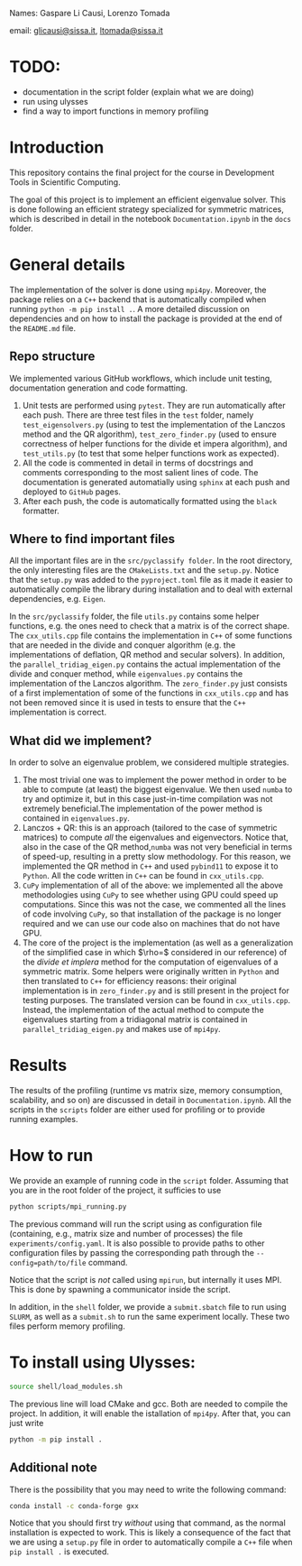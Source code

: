 Names: Gaspare Li Causi, Lorenzo Tomada

email: glicausi@sissa.it, ltomada@sissa.it

# TODO:
- documentation in the script folder (explain what we are doing)
- run using ulysses
- find a way to import functions in memory profiling

# Introduction
This repository contains the final project for the course in Development Tools in Scientific Computing.

The goal of this project is to implement an efficient eigenvalue solver.
This is done following an efficient strategy specialized for symmetric matrices, which is described in detail in the notebook `Documentation.ipynb` in the `docs` folder.

# General details
The implementation of the solver is done using `mpi4py`. Moreover, the package relies on a `C++` backend that is automatically compiled when running `python -m pip install .`.
A more detailed discussion on dependencies and on how to install the package is provided at the end of the `README.md` file.
## Repo structure
We implemented various GitHub workflows, which include unit testing, documentation generation and code formatting.

1. Unit tests are performed using `pytest`. They are run automatically after each push. There are three test files in the `test` folder, namely `test_eigensolvers.py` (using to test the implementation of the Lanczos method and the QR algorithm), `test_zero_finder.py` (used to ensure correctness of helper functions for the divide et impera algorithm), and `test_utils.py` (to test that some helper functions work as expected).
2. All the code is commented in detail in terms of docstrings and comments corresponding to the most salient lines of code. The documentation is generated automatially using `sphinx` at each push and deployed to `GitHub` pages.
3. After each push, the code is automatically formatted using the `black` formatter.

## Where to find important files
All the important files are in the `src/pyclassify folder`. In the root directory, the only interesting files are the `CMakeLists.txt` and the `setup.py`. Notice that the `setup.py` was added to the `pyproject.toml` file as it made it easier to automatically compile the library during installation and to deal with external dependencies, e.g. `Eigen`.

In the `src/pyclassify` folder, the file `utils.py` contains some helper functions, e.g. the ones need to check that a matrix is of the correct shape.
The `cxx_utils.cpp` file contains the implementation in `C++` of some functions that are needed in the divide and conquer algorithm (e.g. the implementations of deflation, QR method and secular solvers).
In addition, the `parallel_tridiag_eigen.py` contains the actual implementation of the divide and conquer method, while `eigenvalues.py` contains the implementation of the Lanczos algorithm.
The `zero_finder.py` just consists of a first implementation of some of the functions in `cxx_utils.cpp` and has not been removed since it is used in tests to ensure that the `C++` implementation is correct.

## What did we implement?
In order to solve an eigenvalue problem, we considered multiple strategies.
1. The most trivial one was to implement the power method in order to be able to compute (at least) the biggest eigenvalue. We then used `numba` to try and optimize it, but in this case just-in-time compilation was not extremely beneficial.The implementation of the power method is contained in `eigenvalues.py`.
2. Lanczos + QR: this is an approach (tailored to the case of symmetric matrices) to compute *all* the eigenvalues and eigenvectors. Notice that, also in the case of the QR method,`numba` was not very beneficial in terms of speed-up, resulting in a pretty slow methodology. For this reason, we implemented the QR method in `C++` and used `pybind11` to expose it to `Python`. All the code written in `C++` can be found in `cxx_utils.cpp`.
3. `CuPy` implementation of all of the above: we implemented all the above methodologies using `CuPy` to see whether using GPU could speed up computations. Since this was not the case, we commented all the lines of code involving `CuPy`, so that installation of the package is no longer required and we can use our code also on machines that do not have GPU.
4. The core of the project is the implementation (as well as a generalization of the simplified case in which $\rho=\$ considered in our reference) of the _divide et implera_ method for the computation of eigenvalues of a symmetric matrix. Some helpers were originally written in `Python` and then translated to `C++` for efficiency reasons: their original implementation is in `zero_finder.py` and is still present in the project for testing purposes. The translated version can be found in `cxx_utils.cpp`. Instead, the implementation of the actual method to compute the eigenvalues starting from a tridiagonal matrix is contained in `parallel_tridiag_eigen.py` and makes use of `mpi4py`.

# Results
The results of the profiling (runtime vs matrix size, memory consumption, scalability, and so on) are discussed in detail in `Documentation.ipynb`.
All the scripts in the `scripts` folder are either used for profiling or to provide running examples.

# How to run
We provide an example of running code in the `script` folder.
Assuming that you are in the root folder of the project, it sufficies to use
```bash
python scripts/mpi_running.py
```
The previous command will run the script using as configuration file (containing, e.g., matrix size and number of processes) the file `experiments/config.yaml`.
It is also possible to provide paths to other configuration files by passing the corresponding path through the `--config=path/to/file` command.

Notice that the script is *not* called using `mpirun`, but internally it uses MPI.
This is done by spawning a communicator inside the script.

In addition, in the `shell` folder, we provide a `submit.sbatch` file to run using `SLURM`, as well as a `submit.sh` to run the same experiment locally.
These two files perform memory profiling.

# To install using Ulysses:
```bash
source shell/load_modules.sh
```
The previous line will load CMake and gcc. Both are needed to compile the project.
In addition, it will enable the istallation of `mpi4py`.
After that, you can just write
```bash
python -m pip install .
```

## Additional note
There is the possibility that you may need to write the following command:
```bash
conda install -c conda-forge gxx
```
Notice that you should first try *without* using that command, as the normal installation is expected to work.
This is likely a consequence of the fact that we are using a `setup.py` file in order to automatically compile a `C++` file when `pip install .` is executed.
